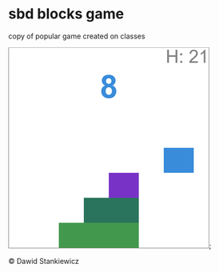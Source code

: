 # sbd blocks game

copy of popular game created on classes

![previous](https://raw.githubusercontent.com/DawidStankiewicz/sbd_Blocks/master/img.png);

&copy; Dawid Stankiewicz 
